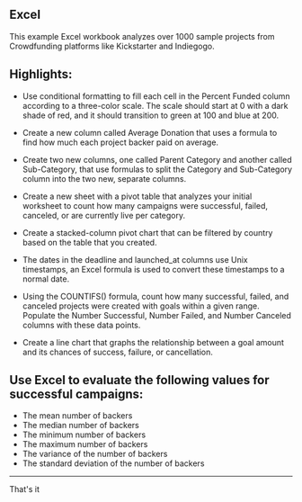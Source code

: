 Excel
-------

This example Excel workbook analyzes over 1000 sample projects from Crowdfunding platforms like Kickstarter and Indiegogo. 

Highlights:
-------

* Use conditional formatting to fill each cell in the Percent Funded column according to a three-color scale. The scale should start at 0 with a dark shade of red, and it should transition to green at 100 and blue at 200.

* Create a new column called Average Donation that uses a formula to find how much each project backer paid on average.
* Create two new columns, one called Parent Category and another called Sub-Category, that use formulas to split the Category and Sub-Category column into the two new, separate columns.
* Create a new sheet with a pivot table that analyzes your initial worksheet to count how many campaigns were successful, failed, canceled, or are currently live per category.
* Create a stacked-column pivot chart that can be filtered by country based on the table that you created.
* The dates in the deadline and launched_at columns use Unix timestamps, an Excel formula is used to convert these timestamps to a normal date.
* Using the COUNTIFS() formula, count how many successful, failed, and canceled projects were created with goals within a given range. Populate the Number Successful, Number Failed, and Number Canceled columns with these data points.
* Create a line chart that graphs the relationship between a goal amount and its chances of success, failure, or cancellation.


Use Excel to evaluate the following values for successful campaigns:
-------
* The mean number of backers
* The median number of backers
* The minimum number of backers
* The maximum number of backers
* The variance of the number of backers
* The standard deviation of the number of backers
-------
That's it

